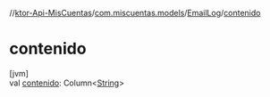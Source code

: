 //[ktor-Api-MisCuentas](../../../index.md)/[com.miscuentas.models](../index.md)/[EmailLog](index.md)/[contenido](contenido.md)

# contenido

[jvm]\
val [contenido](contenido.md): Column&lt;[String](https://kotlinlang.org/api/latest/jvm/stdlib/kotlin/-string/index.html)&gt;
